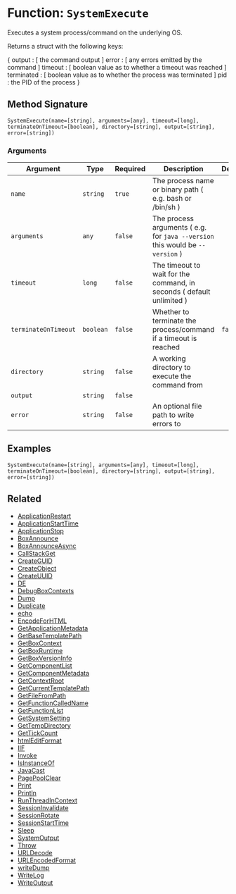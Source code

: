 [comment]: # (Note: This documentation is generated dynamically in the build process.  To modify the contents, change the javadoc on the _invoke method of the BIF class)

# Function: `SystemExecute`

Executes a system process/command on the underlying OS.

Returns a struct with the following keys:

 {
 output : [ the command output ]
 error : [ any errors emitted by the command ]
 timeout : [ boolean value as to whether a timeout was reached ]
 terminated : [ boolean value as to whether the process was terminated ]
 pid : the PID of the process
 }

## Method Signature

```
SystemExecute(name=[string], arguments=[any], timeout=[long], terminateOnTimeout=[boolean], directory=[string], output=[string], error=[string])
```

### Arguments


| Argument | Type | Required | Description | Default |
|----------|------|----------|-------------|---------|
| `name` | `string` | `true` | The process name or binary path ( e.g. bash or /bin/sh ) |  |
| `arguments` | `any` | `false` | The process arguments ( e.g. for `java --version` this would be `--version` ) |  |
| `timeout` | `long` | `false` | The timeout to wait for the command, in seconds ( default unlimited ) |  |
| `terminateOnTimeout` | `boolean` | `false` | Whether to terminate the process/command if a timeout is reached | `false` |
| `directory` | `string` | `false` | A working directory to execute the command from |  |
| `output` | `string` | `false` |  |  |
| `error` | `string` | `false` | An optional file path to write errors to |  |

## Examples

```
SystemExecute(name=[string], arguments=[any], timeout=[long], terminateOnTimeout=[boolean], directory=[string], output=[string], error=[string])
```

## Related

  * [ApplicationRestart](./ApplicationRestart.md)
  * [ApplicationStartTime](./ApplicationStartTime.md)
  * [ApplicationStop](./ApplicationStop.md)
  * [BoxAnnounce](./BoxAnnounce.md)
  * [BoxAnnounceAsync](./BoxAnnounceAsync.md)
  * [CallStackGet](./CallStackGet.md)
  * [CreateGUID](./CreateGUID.md)
  * [CreateObject](./CreateObject.md)
  * [CreateUUID](./CreateUUID.md)
  * [DE](./DE.md)
  * [DebugBoxContexts](./DebugBoxContexts.md)
  * [Dump](./Dump.md)
  * [Duplicate](./Duplicate.md)
  * [echo](./echo.md)
  * [EncodeForHTML](./EncodeForHTML.md)
  * [GetApplicationMetadata](./GetApplicationMetadata.md)
  * [GetBaseTemplatePath](./GetBaseTemplatePath.md)
  * [GetBoxContext](./GetBoxContext.md)
  * [GetBoxRuntime](./GetBoxRuntime.md)
  * [GetBoxVersionInfo](./GetBoxVersionInfo.md)
  * [GetComponentList](./GetComponentList.md)
  * [GetComponentMetadata](./GetComponentMetadata.md)
  * [GetContextRoot](./GetContextRoot.md)
  * [GetCurrentTemplatePath](./GetCurrentTemplatePath.md)
  * [GetFileFromPath](./GetFileFromPath.md)
  * [GetFunctionCalledName](./GetFunctionCalledName.md)
  * [GetFunctionList](./GetFunctionList.md)
  * [GetSystemSetting](./GetSystemSetting.md)
  * [GetTempDirectory](./GetTempDirectory.md)
  * [GetTickCount](./GetTickCount.md)
  * [htmlEditFormat](./htmlEditFormat.md)
  * [IIF](./IIF.md)
  * [Invoke](./Invoke.md)
  * [IsInstanceOf](./IsInstanceOf.md)
  * [JavaCast](./JavaCast.md)
  * [PagePoolClear](./PagePoolClear.md)
  * [Print](./Print.md)
  * [Println](./Println.md)
  * [RunThreadInContext](./RunThreadInContext.md)
  * [SessionInvalidate](./SessionInvalidate.md)
  * [SessionRotate](./SessionRotate.md)
  * [SessionStartTime](./SessionStartTime.md)
  * [Sleep](./Sleep.md)
  * [SystemOutput](./SystemOutput.md)
  * [Throw](./Throw.md)
  * [URLDecode](./URLDecode.md)
  * [URLEncodedFormat](./URLEncodedFormat.md)
  * [writeDump](./writeDump.md)
  * [WriteLog](./WriteLog.md)
  * [WriteOutput](./WriteOutput.md)
